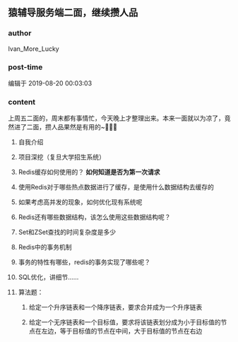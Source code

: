 ## 猿辅导服务端二面，继续攒人品
### author 
Ivan_More_Lucky
### post-time 

编辑于  2019-08-20 00:03:03
### content 
<div class="post-topic-des nc-post-content">
 <p>
  上周五二面的，周末都有事情忙，今天晚上才整理出来。本来一面就以为凉了，竟然进了二面，攒人品果然是有用的~🤣🤣🤣
 </p>
 <ol>
  <li>
   <p>
    自我介绍
   </p>
  </li>
  <li>
   <p>
    项目深挖（复旦大学招生系统）
   </p>
  </li>
  <li>
   <p>
    Redis缓存如何使用的？
    <strong>
     如何知道是否为第一次请求
    </strong>
   </p>
  </li>
  <li>
   <p>
    使用Redis对于哪些热点数据进行了缓存，是使用什么数据结构去缓存的
   </p>
  </li>
  <li>
   <p>
    如果考虑高并发的现象，如何优化现有系统呢
   </p>
  </li>
  <li>
   <p>
    Redis还有哪些数据结构，该怎么使用这些数据结构呢？
   </p>
  </li>
  <li>
   <p>
    Set和ZSet查找的时间复杂度是多少
   </p>
  </li>
  <li>
   <p>
    Redis中的事务机制
   </p>
  </li>
  <li>
   <p>
    事务的特性有哪些，redis的事务实现了哪些呢？
   </p>
  </li>
  <li>
   <p>
    SQL优化，讲细节……
   </p>
  </li>
  <li>
   <p>
    算法题：
   </p>
   <ol>
    <li>
     <p>
      给定一个升序链表和一个降序链表，要求合并成为一个升序链表
     </p>
    </li>
    <li>
     <p>
      给定一个无序链表和一个目标值，要求将该链表划分成为小于目标值的节点在左边，等于目标值的节点在中间，大于目标值的节点在右边
     </p>
    </li>
   </ol>
  </li>
 </ol>
</div>
